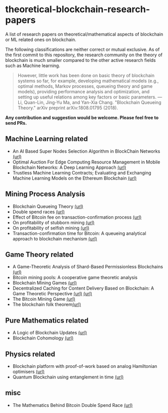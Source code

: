 # theoretical-blockchain-research-papers

A list of research papers on theoretical/mathematical aspects of blockchain or ML related ones on blockchain.

The following classifications are neither correct or mutual exclusive. As of the first commit to this repository,
the research community on the theory of blockchain is much smaller compared to the other active research fields such as Machine learning. 

> However, little work has been done on basic theory of blockchain systems so far, for example, developing mathematical models
> (e.g., optimal methods, Markov processes, queueing theory and game models), 
> providing performance analysis and optimization, and setting up useful relations among key factors or basic parameters. 
> — Li, Quan-Lin, Jing-Yu Ma, and Yan-Xia Chang. "Blockchain Queueing Theory." arXiv preprint arXiv:1808.01795 (2018).

**Any contribution and suggestion would be welcome. Please feel free to send PRs.**

## Machine Learning related
- An AI Based Super Nodes Selection Algorithm in BlockChain Networks [(url)](https://arxiv.org/abs/1808.00216)
- Optimal Auction For Edge Computing Resource Management in Mobile Blockchain Networks: A Deep Learning Approach [(url)](https://arxiv.org/abs/1711.02844)
- Trustless Machine Learning Contracts; Evaluating and Exchanging Machine Learning Models on the Ethereum Blockchain 
[(url)](https://arxiv.org/abs/1804.08230)

## Mining Process Analysis

- Blockchain Queueing Theory [(url)](https://arxiv.org/abs/1808.01795.pdf)
- Double spend races [(url)](https://arxiv.org/abs/1702.02867)
- Effect of Bitcoin fee on transaction-confirmation process [(url)](https://arxiv.org/abs/1604.00103)
- On profitability of stubborn mining [(url)](https://arxiv.org/abs/1808.01041)
- On profitability of selfish mining [(url)](https://arxiv.org/abs/1805.08281)
- Transaction-confirmation time for Bitcoin: A queueing analytical approach to blockchain mechanism
[(url)](https://link.springer.com/chapter/10.1007/978-3-319-68520-5_5)

## Game Theory related
- A Game-Theoretic Analysis of Shard-Based Permissionless Blockchains [(url)](https://arxiv.org/abs/1809.07307)
- Bitcoin mining pools: A cooperative game theoretic analysis
- Blockchain Mining Games [(url)](https://arxiv.org/abs/1607.02420)
- Decentralized Caching for Content Delivery Based on Blockchain: A Game Theoretic Perspective [(url)](https://arxiv.org/abs/1801.07604)
[(url)](https://www.microsoft.com/en-us/research/publication/bitcoin-mining-pools-a-cooperative-game-theoretic-analysis/)
- The Bitcoin Mining Game [(url)](https://papers.ssrn.com/sol3/papers.cfm?abstract_id=2407834)
- The blockchain folk theorem[(url)](https://www.tse-fr.eu/sites/default/files/TSE/documents/doc/wp/2017/wp_tse_817.pdf)

## Pure Mathematics related
- A Logic of Blockchain Updates [(url)](https://arxiv.org/abs/1707.01766)
- Blockchain Cohomology [(url)](https://arxiv.org/abs/1805.07047)

## Physics related
- Blockchain platform with proof-of-work based on analog Hamiltonian optimisers [(url)](https://arxiv.org/abs/1802.10091)
- Quantum Blockchain using entanglement in time [(url)](https://arxiv.org/pdf/1804.05979.pdf)

## misc

- The Mathematics Behind Bitcoin Double Spend Race [(url)](https://webusers.imj-prg.fr/~ricardo.perez-marco/blockchain/BitcoinP7.pdf)